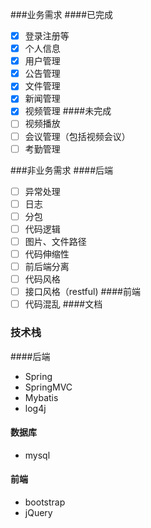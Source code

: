 ###业务需求
####已完成
- [x] 登录注册等
- [x] 个人信息
- [x] 用户管理
- [x] 公告管理
- [x] 文件管理
- [x] 新闻管理
- [x] 视频管理
####未完成
- [ ] 视频播放
- [ ] 会议管理（包括视频会议）
- [ ] 考勤管理

###非业务需求
####后端
- [ ] 异常处理
- [ ] 日志
- [ ] 分包
- [ ] 代码逻辑
- [ ] 图片、文件路径
- [ ] 代码伸缩性
- [ ] 前后端分离
- [ ] 代码风格
- [ ] 接口风格（restful)
####前端
- [ ] 代码混乱
####文档

### 技术栈
####后端
- Spring
- SpringMVC
- Mybatis
- log4j
#### 数据库
- mysql
#### 前端
- bootstrap
- jQuery


